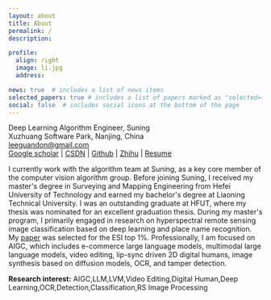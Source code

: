 ```yaml
---
layout: about
title: About
permalink: /
description: 

profile:
  align: right
  image: li.jpg
  address: 

news: true  # includes a list of news items
selected_papers: true # includes a list of papers marked as "selected={true}"
social: false  # includes social icons at the bottom of the page
---
```


Deep Learning Algorithm Engineer, Suning <br>
Xuzhuang Software Park, Nanjing, China<br>
leeguandon@gmail.com<br>
[Google scholar](https://scholar.google.com/citations?user=on_b6MMAAAAJ) | [CSDN](https://blog.csdn.net/u012193416) | [Github](https://github.com/leeguandong) | [Zhihu](https://www.zhihu.com/people/li-xin-52-81) | [Resume]() 

I currently work with the algorithm team at Suning, as a key core member of the computer vision algorithm group. Before joining Suning, I received my master's degree in Surveying and Mapping Engineering from Hefei University of Technology and earned my bachelor's degree at Liaoning Technical University. I was an outstanding graduate at HFUT, where my thesis was nominated for an excellent graduation thesis. During my master's program, I primarily engaged in research on hyperspectral remote sensing image classification based on deep learning and place name recognition. My [paper](https://ieeexplore.ieee.org/abstract/document/8784389/) was selected for the ESI top 1%. Professionally, I am focused on AIGC, which includes e-commerce large language models, multimodal large language models, video editing, lip-sync driven 2D digital humans, image synthesis based on diffusion models, OCR, and tamper detection.

**Research interest:** AIGC,LLM,LVM,Video Editing,Digital Human,Deep Learning,OCR,Detection,Classification,RS Image Processing

